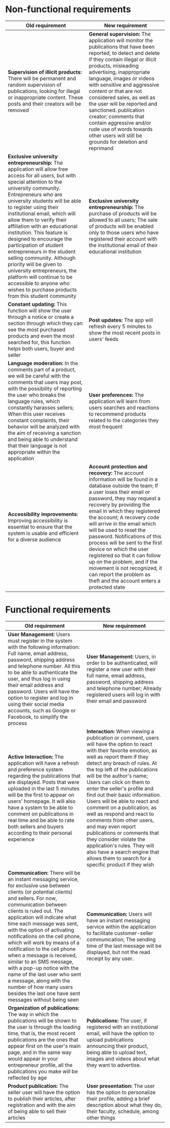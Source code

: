 # Non-functional requirements
| Old requirement | New requirement |
|--|--|
| **Supervision of illicit products:** There will be permanent and random supervision of publications, looking for illegal or inappropriate content. These posts and their creators will be removed |  **General supervision:** The application will monitor the publications that have been reported, to detect and delete if they contain illegal or illicit products, misleading advertising, inappropriate language, images or videos with sensitive and aggressive content or that are not considered sales, as well as the user will be reported and sanctioned. publication creator; comments that contain aggressive and/or rude use of words towards other users will still be grounds for deletion and reprimand|
| **Exclusive university entrepreneurship:** The application will allow free access for all users, but with special attention to the university community. Entrepreneurs who are university students will be able to register using their institutional email, which will allow them to verify their affiliation with an educational institution. This feature is designed to encourage the participation of student entrepreneurs in the student selling community. Although priority will be given to university entrepreneurs, the platform will continue to be accessible to anyone who wishes to purchase products from this student community | **Exclusive university entrepreneurship:** The purchase of products will be allowed to all users; The sale of products will be enabled only to those users who have registered their account with the institutional email of their educational institution |
| **Constant updating:** This function will show the user through a notice or create a section through which they can see the most purchased products and even the most searched for, this function helps both users, buyer and seller | **Post updates:** The app will refresh every 5 minutes to show the most recent posts in users' feeds | 
| **Language moderation:** In the comments part of a product, we will be careful with the comments that users may post, with the possibility of reporting the user who breaks the language rules, which constantly harasses sellers; When this user receives constant complaints, their behavior will be analyzed with the aim of receiving a sanction and being able to understand that their language is not appropriate within the application | **User preferences:** The application will learn from users searches and reactions to recommend products related to the categories they most frequent   
| **Accessibility improvements:** Improving accessibility is essential to ensure that the system is usable and efficient for a diverse audience | **Account protection and recovery:** The account information will be found in a database outside the team; If a user loses their email or password, they may request a recovery by providing the email in which they registered the account; A recovery code will arrive in the email which will be used to reset the password. Notifications of this process will be sent to the first device on which the user registered so that it can follow up on the problem, and if the movement is not recognized, it can report the problem as theft and the account enters a protected state|

# Functional requirements
| Old requirement | New requirement |
|--|--|
| **User Management:** Users must register in the system with the following information: Full name, email address, password, shipping address and telephone number. All this to be able to authenticate the user, and thus log in using their email address and password. Users will have the option to register and log in using their social media accounts, such as Google or Facebook, to simplify the process | **User Management:** Users, in order to be authenticated, will register a new user with their full name, email address, password, shipping address and telephone number; Already registered users will log in with their email and password|
| **Active Interaction:** The application will have a refresh and preference system regarding the publications that are displayed. Posts that were uploaded in the last 5 minutes will be the first to appear on users' homepage. It will also have a system to be able to comment on publications in real time and be able to rate both sellers and buyers according to their personal experience | **Interaction:** When viewing a publication or comment, users will have the option to react with their favorite emotion, as well as report them if they detect any breach of rules. At the top left of the publications will be the author's name; Users can click on them to enter the seller's profile and find out their basic information. Users will be able to react and comment on a publication, as well as respond and react to comments from other users, and may even report publications or comments that they consider violate the application's rules. They will also have a search engine that allows them to search for a specific product if they wish |
| **Communication:** There will be an instant messaging service, for exclusive use between clients (or potential clients) and sellers. For now, communication between clients is ruled out. The application will indicate what time each message was sent, with the option of activating notifications on the cell phone, which will work by means of a notification to the cell phone when a message is received, similar to an SMS message, with a pop-up notice with the name of the last user who sent a message, along with the number of how many users besides the last one have sent messages without being seen | **Communication:** Users will have an instant messaging service within the application to facilitate customer-seller communication; The sending time of the last message will be displayed, but not the read receipt by any user. |
| **Organization of publications:** The way in which the publications will be shown to the user is through the loading time, that is, the most recent publications are the ones that appear first on the user's main page, and in the same way would appear in your entrepreneur profile, all the publications you make will be reflected by age | **Publications:** The user, if registered with an institutional email, will have the option to upload publications announcing their product, being able to upload text, images and videos about what they want to advertise. |
| **Product publication:** The seller user will have the option to publish their articles, after registration and with the aim of being able to sell their articles | **User presentation:** The user has the option to personalize their profile, adding a brief description about what they do, their faculty, schedule, among other things | 
